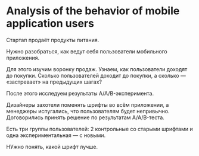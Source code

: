 # Analysis of the behavior of mobile application users

Стартап продаёт продукты питания.

Нужно разобраться, как ведут себя пользователи мобильного приложения.

Для этого изучим воронку продаж. Узнаем, как пользователи доходят до покупки. Сколько пользователей доходит до покупки, а сколько — «застревает» на предыдущих шагах?

После этого исследуем результаты A/A/B-эксперимента.

Дизайнеры захотели поменять шрифты во всём приложении, а менеджеры испугались, что пользователям будет непривычно. Договорились принять решение по результатам A/A/B-теста.

Есть три группы пользователей: 2 контрольные со старыми шрифтами и одна экспериментальная — с новыми.

НУжно понять, какой шрифт лучше.
